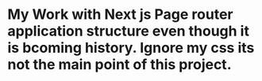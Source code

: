 # My Work with Next js Page router application structure even though it is bcoming history. Ignore my css its not the main point of this project.
